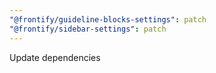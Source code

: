 ```yaml
---
"@frontify/guideline-blocks-settings": patch
"@frontify/sidebar-settings": patch
---
```


Update dependencies
